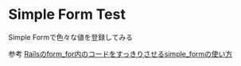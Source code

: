 Simple Form Test
================

Simple Formで色々な値を登録してみる

参考
[Railsのform_for内のコードをすっきりさせるsimple_formの使い方](http://ruby-rails.hatenadiary.com/entry/20140730/1406700205)
